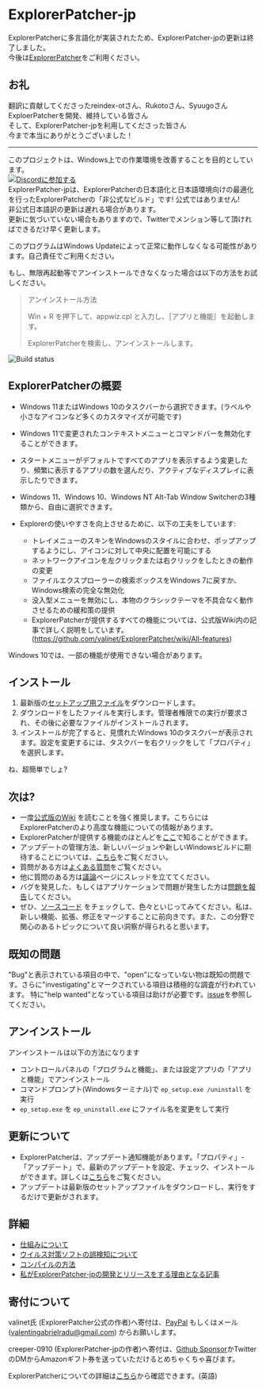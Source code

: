 # ExplorerPatcher-jp
ExplorerPatcherに多言語化が実装されたため、ExplorerPatcher-jpの更新は終了しました。  
今後は[ExplorerPatcher](https://github.com/valinet/ExplorerPatcher)をご利用ください。
## お礼

翻訳に貢献してくださったreindex-otさん、Rukotoさん、Syuugoさん  
ExploerPatcherを開発、維持している皆さん  
そして、ExplorerPatcher-jpを利用してくださった皆さん  
今まで本当にありがとうございました！

---------------------------------------  

このプロジェクトは、Windows上での作業環境を改善することを目的としています。  
[![Discordに参加する](https://discordapp.com/api/guilds/1155912047897350204/widget.png?style=shield)](https://discord.gg/gsPcfqHTD2)  
ExplorerPatcher-jpは、ExplorerPatcherの日本語化と日本語環境向けの最適化を行ったExplorerPatcherの「非公式なビルド」です! 公式ではありません!  
非公式日本語訳の更新は遅れる場合があります。  
更新に気づいていない場合もありますので、Twitterでメンション等して頂ければできるだけ早く更新します。

このプログラムはWindows Updateによって正常に動作しなくなる可能性があります。自己責任でご利用ください。

もし、無限再起動等でアンインストールできなくなった場合は以下の方法をお試しください。

> アンインストール方法
>
> Win + R を押下して、appwiz.cpl と入力し、［アプリと機能］を起動します。
>
> ExplorerPatcherを検索し、アンインストールします。

![Build status](https://github.com/valinet/ExplorerPatcher/actions/workflows/build.yml/badge.svg)

## ExplorerPatcherの概要

* Windows 11またはWindows 10のタスクバーから選択できます。(ラベルや小さなアイコンなど多くのカスタマイズが可能です)
* Windows 11で変更されたコンテキストメニューとコマンドバーを無効化することができます。
* スタートメニューがデフォルトですべてのアプリを表示するよう変更したり、頻繁に表示するアプリの数を選んだり、アクティブなディスプレイに表示したりできます。
* Windows 11、Windows 10、Windows NT Alt-Tab Window Switcherの3種類から、自由に選択できます。

* Explorerの使いやすさを向上させるために、以下の工夫をしています:
  * トレイメニューのスキンをWindowsのスタイルに合わせ、ポップアップするようにし、アイコンに対して中央に配置を可能にする
  * ネットワークアイコンを左クリックまたは右クリックをしたときの動作の変更
  * ファイルエクスプローラーの検索ボックスをWindows 7に戻すか、Windows検索の完全な無効化
  * 没入型メニューを無効にし、本物のクラシックテーマを不具合なく動作させるための緩和策の提供
  * ExplorerPatcherが提供するすべての機能については、公式版Wiki内の記事で詳しく説明をしています。(https://github.com/valinet/ExplorerPatcher/wiki/All-features)

Windows 10では、一部の機能が使用できない場合があります。

## インストール

1. 最新版の[セットアップ用ファイル](https://github.com/creeper-0910/ExplorerPatcher-jp/releases/latest/download/ep_setup.exe)をダウンロードします。
2. ダウンロードをしたファイルを実行します。管理者権限での実行が要求され、その後に必要なファイルがインストールされます。
3. インストールが完了すると、見慣れたWindows 10のタスクバーが表示されます。設定を変更するには、タスクバーを右クリックをして「プロパティ」を選択します。

ね、超簡単でしょ?

## 次は?

* 一度[公式版のWiki](https://github.com/valinet/ExplorerPatcher/wiki) を読むことを強く推奨します。こちらにはExplorerPatcherのより高度な機能についての情報があります。
* ExplorerPatcherが提供する機能のほとんどを[ここ](https://github.com/valinet/ExplorerPatcher/wiki/All-features)で知ることができます。
* アップデートの管理方法、新しいバージョンや新しいWindowsビルドに期待することについては、[こちら](https://github.com/valinet/ExplorerPatcher/wiki/Configure-updates)をご覧ください。
* 質問がある方は[よくある質問](https://github.com/valinet/ExplorerPatcher/wiki/Frequently-asked-questions)をご覧ください。
* 他に質問のある方は[議論](https://github.com/valinet/ExplorerPatcher/discussions)ページにスレッドを立ててください。
* バグを発見した、もしくはアプリケーションで問題が発生した方は[問題を報告](https://github.com/valinet/ExplorerPatcher/wiki/Reporting-problems)してください。
* ぜひ、[ソースコード](https://github.com/valinet/ExplorerPatcher/tree/master) をチェックして、色々といじってみてください。私は、新しい機能、拡張、修正をマージすることに前向きです。また、この分野で関心のあるトピックについて良い洞察が得られると思います。

## 既知の問題

"Bug"と表示されている項目の中で、"open"になっていない物は既知の問題です。さらに"investigating"とマークされている項目は積極的な調査が行われています。
特に"help wanted"となっている項目は助けが必要です。[issue](https://github.com/valinet/ExplorerPatcher/issues)を参照してください。

## アンインストール
アンインストールは以下の方法になります
* コントロールパネルの「プログラムと機能」、または設定アプリの「アプリと機能」でアンインストール
* コマンドプロンプト(Windowsターミナル)で `ep_setup.exe /uninstall` を実行
* `ep_setup.exe` を `ep_uninstall.exe` にファイル名を変更をして実行

## 更新について

* ExplorerPatcherは、アップデート通知機能があります。「プロパティ」-「アップデート」で、最新のアップデートを設定、チェック、インストールができます。詳しくは[こちら](https://github.com/valinet/ExplorerPatcher/wiki/Configure-updates)をご覧ください。
* アップデートは最新版のセットアップファイルをダウンロードし、実行をするだけで更新がされます。

## 詳細

* [仕組みについて](https://github.com/valinet/ExplorerPatcher/wiki/How-does-it-work)
* [ウイルス対策ソフトの誤検知について](https://github.com/valinet/ExplorerPatcher/wiki/Antivirus-false-positives)
* [コンパイルの方法](https://github.com/valinet/ExplorerPatcher/wiki/Compiling)
* [私がExplorerPatcher-jpの開発とリリースをする理由となる記事](https://www.naporitansushi.com/ep11-japanese/)

## 寄付について
valinet氏 (ExplorerPatcher公式の作者)へ寄付は、[PayPal](https://www.paypal.com/donate?business=valentingabrielradu%40gmail.com&no_recurring=0&item_name=ExplorerPatcher&currency_code=EUR) もしくはメール(valentingabrielradu@gmail.com) からお願いします。

creeper-0910 (ExplorerPatcher-jpの作者)へ寄付は、[Github Sponsor](https://github.com/sponsors/creeper-0910)かTwitterのDMからAmazonギフト券を送っていただけるとめちゃくちゃ喜びます。

ExplorerPatcherについての詳細は[こちら](https://github.com/valinet/ExplorerPatcher/wiki)から確認できます。(英語)
